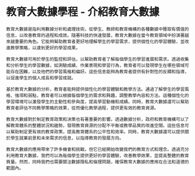 # 教育大數據學程 - 介紹教育大數據  

    教育大數據是指利用數據分析和處理技術，從學生、教師和教育機構的各種數據中獲取有價值的信息，以改善教育的過程和成效。隨著科技的快速發展，教育大數據在當今教育領域中扮演著越來越重要的角色。它能夠幫助教育者更好地理解學生的學習需求，提供個性化的學習體驗，並改進教學策略，以達到更好的學習成果。  
  
    教育大數據可用於學生的監控和評估，以幫助教育者了解每個學生的學習進展和需求。透過收集和分析學生的學習數據，如測驗成績、作業表現和學習行為，教育者可以發現學生在哪些領域可能存在困難，以及他們的學習風格和偏好。這些信息能夠為教育者提供有針對性的反饋和指導，以促進學生的個人成長和學習成就。  
  
    基於教育大數據的分析，教育者能夠提供個性化的學習體驗和教學方法。通過了解學生的學習風格、強項和弱點，教育者可以根據每個學生的需求和興趣，調整教學內容和方法。這種個性化的學習環境可以激發學生的主動性和參與度，提高學習動機和成績。同時，教育大數據還可以幫助教育者評估不同教學策略的效果，從而優化教學過程，提供更有效的教育資源。  
  
    教育大數據對於制定教育政策和決策也有著重要的影響。透過數據分析，政府和教育機構可以了解教育體系的整體狀況和趨勢，發現教育資源的分配不平衡或教學品質的改進空間。這些信息可以幫助制定更有效的教育政策，提高教育體系的公平性和效率。同時，教育大數據還可以提供關於學生就業前景和未來需求的信息，以指導教育的發展方向。  
  
    教育大數據的應用帶來了許多機會和挑戰，但它已經開始改變我們的教育方式和理念。透過充分利用教育大數據，我們可以為每個學生提供更好的學習體驗，改善教學效果，並提高整體的教育質量。然而，同時我們也需要關注數據隱私和倫理問題，確保教育大數據的應用在合法和道德的範圍內。  
  
